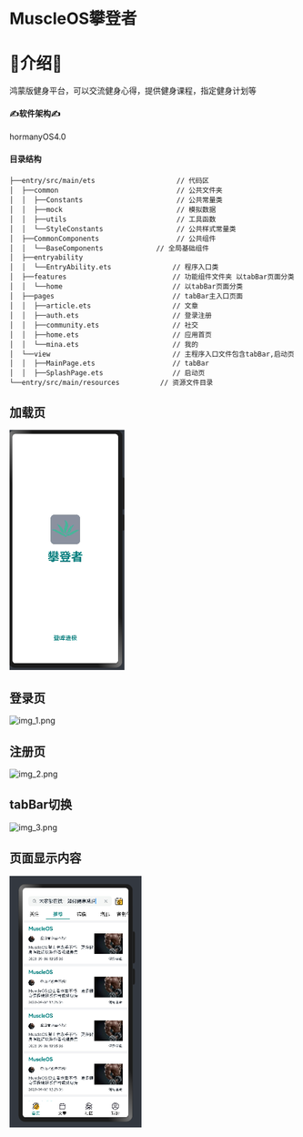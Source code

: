 # MuscleOS攀登者

# 🍃介绍🍃
鸿蒙版健身平台，可以交流健身心得，提供健身课程，指定健身计划等

#### ✍软件架构✍
hormanyOS4.0

#### 目录结构
```
├──entry/src/main/ets	                 // 代码区
│  ├──common                             // 公共文件夹
│  │  ├──Constants                       // 公共常量类
│  │  ├──mock                            // 模拟数据
│  │  ├──utils                           // 工具函数
│  │  └──StyleConstants                  // 公共样式常量类
│  ├──CommonComponents                   // 公共组件
│  │  └──BaseComponents             // 全局基础组件
│  ├──entryability
│  │  └──EntryAbility.ets	            // 程序入口类
│  ├──features                          // 功能组件文件夹 以tabBar页面分类
│  │  └──home	                        // 以tabBar页面分类
│  ├──pages                             // tabBar主入口页面
│  │  ├──article.ets                    // 文章
│  │  ├──auth.ets                       // 登录注册
│  │  ├──community.ets                  // 社交
│  │  ├──home.ets                       // 应用首页
│  │  └──mina.ets                       // 我的
│  └──view                              // 主程序入口文件包含tabBar,启动页
│  │  ├──MainPage.ets                   // tabBar
│  │  ├──SplashPage.ets                 // 启动页
└──entry/src/main/resources	         // 资源文件目录
```

## 加载页
![img.png](img.png)

## 登录页
![img_1.png](img_1.png)

## 注册页
![img_2.png](img_2.png)

## tabBar切换
![img_3.png](img_3.png)

## 页面显示内容
![img_4.png](img_4.png)
